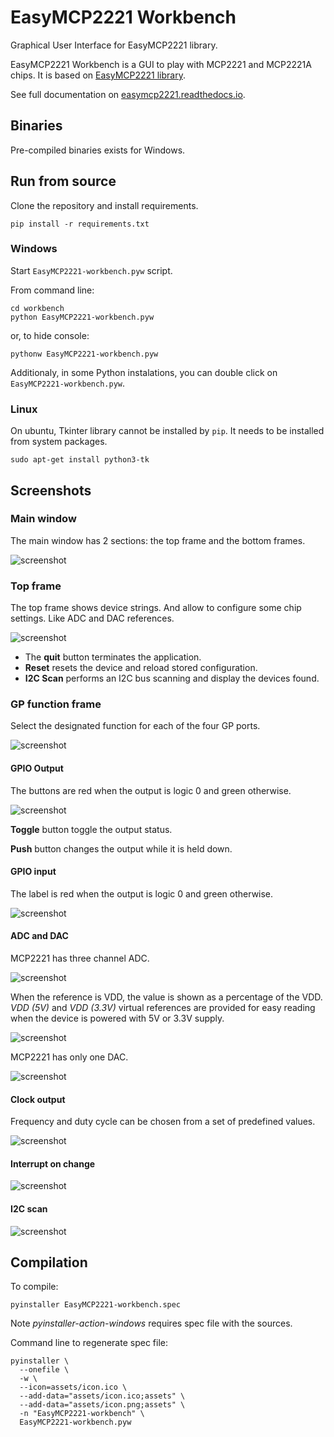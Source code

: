 # EasyMCP2221 Workbench
Graphical User Interface for EasyMCP2221 library.

EasyMCP2221 Workbench is a GUI to play with MCP2221 and MCP2221A chips. 
It is based on [EasyMCP2221 library](https://github.com/electronicayciencia/EasyMCP2221).

See full documentation on [easymcp2221.readthedocs.io](https://easymcp2221.readthedocs.io).

## Binaries

Pre-compiled binaries exists for Windows.

## Run from source

Clone the repository and install requirements.

    pip install -r requirements.txt

### Windows

Start `EasyMCP2221-workbench.pyw` script.

From command line:

    cd workbench
    python EasyMCP2221-workbench.pyw

or, to hide console:

    pythonw EasyMCP2221-workbench.pyw

Additionaly, in some Python instalations, you can double click on `EasyMCP2221-workbench.pyw`.

### Linux

On ubuntu, Tkinter library cannot be installed by `pip`. It needs to be installed from system packages.

    sudo apt-get install python3-tk


## Screenshots

### Main window

The main window has 2 sections: the top frame and the bottom frames.

![screenshot](screenshots/main_window.png)

### Top frame

The top frame shows device strings. And allow to configure some chip settings. Like ADC and DAC references.

![screenshot](screenshots/top_frame.png)

- The **quit** button terminates the application.
- **Reset** resets the device and reload stored configuration.
- **I2C Scan** performs an I2C bus scanning and display the devices found.

### GP function frame

Select the designated function for each of the four GP ports.

![screenshot](screenshots/gp_func.png)

#### GPIO Output

The buttons are red when the output is logic 0 and green otherwise.

![screenshot](screenshots/gp_gpio_out.png)

**Toggle** button toggle the output status.

**Push** button changes the output while it is held down.

#### GPIO input

The label is red when the output is logic 0 and green otherwise.

![screenshot](screenshots/gp_gpio_in.png)

#### ADC and DAC

MCP2221 has three channel ADC.

![screenshot](screenshots/gp_adc.png)

When the reference is VDD, the value is shown as a percentage of the VDD. *VDD (5V)* and *VDD (3.3V)* virtual references are provided for easy reading when the device is powered with 5V or 3.3V supply.

![screenshot](screenshots/vrefs.png)

MCP2221 has only one DAC.

![screenshot](screenshots/gp_dac.png)


#### Clock output

Frequency and duty cycle can be chosen from a set of predefined values.

![screenshot](screenshots/gp_clk_out.png)

#### Interrupt on change

![screenshot](screenshots/gp_ioc.png)

#### I2C scan

![screenshot](screenshots/i2c_scan.png)


## Compilation

To compile:

    pyinstaller EasyMCP2221-workbench.spec


Note *pyinstaller-action-windows* requires spec file with the sources.

Command line to regenerate spec file:

    pyinstaller \
      --onefile \
      -w \
      --icon=assets/icon.ico \
      --add-data="assets/icon.ico;assets" \
      --add-data="assets/icon.png;assets" \
      -n "EasyMCP2221-workbench" \
      EasyMCP2221-workbench.pyw


